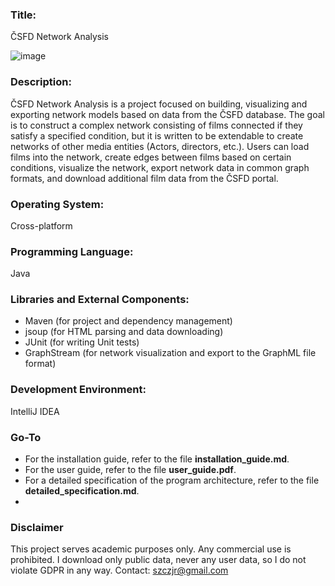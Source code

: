 ### Title:
ČSFD Network Analysis

![image](https://github.com/szczepaf/csfd_network_analysis/assets/83585883/093fbd84-08a4-4e7c-8b76-d7f2d45184fc)


### Description:
ČSFD Network Analysis is a project focused on building, visualizing and exporting network models based on data from the ČSFD database. The goal is to construct a complex network consisting of films connected if they satisfy a specified condition, but it is written to be extendable to create networks of other media entities (Actors, directors, etc.). Users can load films into the network, create edges between films based on certain conditions, visualize the network, export network data in common graph formats, and download additional film data from the ČSFD portal.

### Operating System:
Cross-platform
### Programming Language:
Java

### Libraries and External Components:

- Maven (for project and dependency management)
- jsoup (for HTML parsing and data downloading)
- JUnit (for writing Unit tests)
- GraphStream (for network visualization and export to the GraphML file format)

### Development Environment:
IntelliJ IDEA

### Go-To
 - For the installation guide, refer to the file **installation_guide.md**.
 - For the user guide, refer to the file **user_guide.pdf**.
 - For a detailed specification of the program architecture, refer to the file **detailed_specification.md**. 
 -


### Disclaimer
This project serves academic purposes only. Any commercial use is prohibited. I download only public data, never any user data, so I do not violate GDPR in any way. Contact: szczjr@gmail.com
